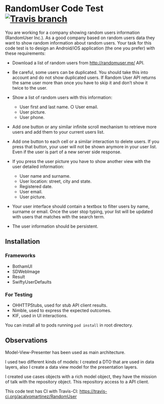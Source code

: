# RandomUser Code Test [![Travis branch](https://img.shields.io/travis/rust-lang/rust/master.svg)]()

You are working for a company showing random users information (RandomUser Inc.). As a good company based on random users data they want to show random information about random users. Your task for this code test is to design an Android/iOS application (the one you prefer) with these requirements:

* Download a list of random users from http://randomuser.me/ API.
* Be careful, some users can be duplicated. You should take this into account and do not show duplicated users. If Random User API returns the same user more   than once you have to skip it and don’t show it twice to the user.
* Show a list of random users with this information:

  * User first and last name. ○ User email.
  * User picture.
  * User phone.


* Add one button or any similar infinite scroll mechanism to retrieve more users and add them to your current users list.
* Add one button to each cell or a similar interaction to delete users. If you press that button, your user will   not be shown anymore in your user list. Even if the user is part of a new server side response.
* If you press the user picture you have to show another view with the user detailed information:

  * User name and surname.
  * User location: street, city and state.
  * Registered date.
  * User email.
  * User picture.


* Your user interface should contain a textbox to filter users by name, surname or email. Once the user stop typing, your list will be updated with users that matches with the search term.
* The user information should be persistent.

## Installation

### Frameworks
* BothamUI
* SDWebImage
* Result
* SwiftyUserDefaults

### For Testing
* OHHTTPStubs, used for stub API client results.
* Nimble, used to express the expected outcomes.
* KIF, used in UI interactions.

You can install all to pods running `pod install` in root directory.

## Observations

Model-View-Presenter has been used as main architecture.

I used two different kinds of models: I created a DTO that are used in data layers, also I create a data view model for the presentation layers.

I created use cases objects with a rich model object, they have the mission of talk with the repository object. This repository access to a API client.

This code test has CI with Travis-CI: https://travis-ci.org/acalvomartinez/RandomUser
